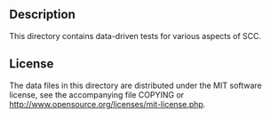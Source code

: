 Description
------------

This directory contains data-driven tests for various aspects of SCC.

License
--------

The data files in this directory are distributed under the MIT software
license, see the accompanying file COPYING or
http://www.opensource.org/licenses/mit-license.php.

